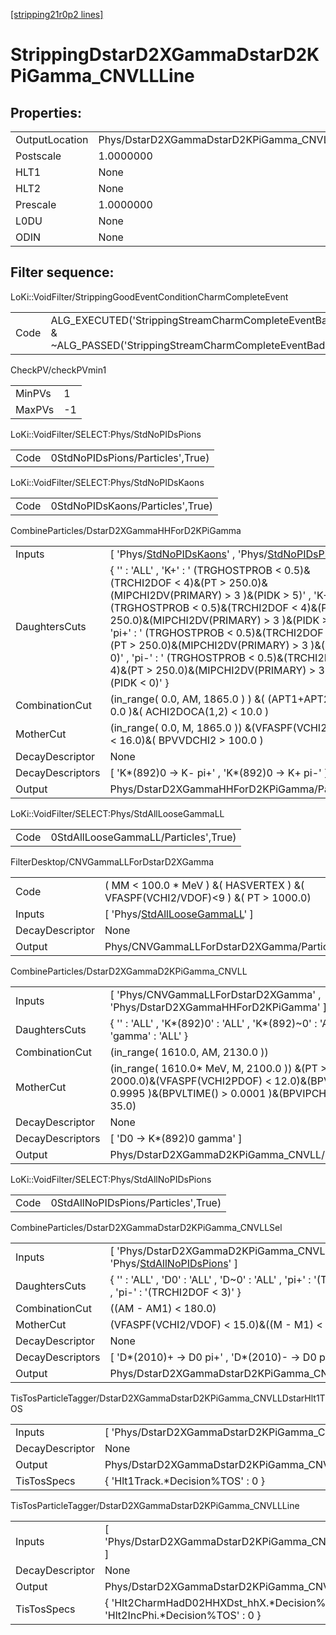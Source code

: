 [[stripping21r0p2 lines]](./stripping21r0p2-index)

# StrippingDstarD2XGammaDstarD2KPiGamma_CNVLLLine

## Properties:

|                |                                                       |
|----------------|-------------------------------------------------------|
| OutputLocation | Phys/DstarD2XGammaDstarD2KPiGamma_CNVLLLine/Particles |
| Postscale      | 1.0000000                                             |
| HLT1           | None                                                  |
| HLT2           | None                                                  |
| Prescale       | 1.0000000                                             |
| L0DU           | None                                                  |
| ODIN           | None                                                  |

## Filter sequence:

LoKi::VoidFilter/StrippingGoodEventConditionCharmCompleteEvent

|      |                                                                                                                      |
|------|----------------------------------------------------------------------------------------------------------------------|
| Code | ALG_EXECUTED('StrippingStreamCharmCompleteEventBadEvent') & ~ALG_PASSED('StrippingStreamCharmCompleteEventBadEvent') |

CheckPV/checkPVmin1

|        |     |
|--------|-----|
| MinPVs | 1   |
| MaxPVs | -1  |

LoKi::VoidFilter/SELECT:Phys/StdNoPIDsPions

|      |                                  |
|------|----------------------------------|
| Code | 0StdNoPIDsPions/Particles',True) |

LoKi::VoidFilter/SELECT:Phys/StdNoPIDsKaons

|      |                                  |
|------|----------------------------------|
| Code | 0StdNoPIDsKaons/Particles',True) |

CombineParticles/DstarD2XGammaHHForD2KPiGamma

|                  |                                                                                                                                                                                                                                                                                                                                                                                                                                              |
|------------------|----------------------------------------------------------------------------------------------------------------------------------------------------------------------------------------------------------------------------------------------------------------------------------------------------------------------------------------------------------------------------------------------------------------------------------------------|
| Inputs           | [ 'Phys/[StdNoPIDsKaons](./stripping21r0p2-commonparticles-stdnopidskaons)' , 'Phys/[StdNoPIDsPions](./stripping21r0p2-commonparticles-stdnopidspions)' ]                                                                                                                                                                                                                                                                                  |
| DaughtersCuts    | { '' : 'ALL' , 'K+' : ' (TRGHOSTPROB \< 0.5)&(TRCHI2DOF \< 4)&(PT \> 250.0)&(MIPCHI2DV(PRIMARY) \> 3 )&(PIDK \> 5)' , 'K-' : ' (TRGHOSTPROB \< 0.5)&(TRCHI2DOF \< 4)&(PT \> 250.0)&(MIPCHI2DV(PRIMARY) \> 3 )&(PIDK \> 5)' , 'pi+' : ' (TRGHOSTPROB \< 0.5)&(TRCHI2DOF \< 4)&(PT \> 250.0)&(MIPCHI2DV(PRIMARY) \> 3 )&(PIDK \< 0)' , 'pi-' : ' (TRGHOSTPROB \< 0.5)&(TRCHI2DOF \< 4)&(PT \> 250.0)&(MIPCHI2DV(PRIMARY) \> 3 )&(PIDK \< 0)' } |
| CombinationCut   | (in_range( 0.0, AM, 1865.0 ) ) &( (APT1+APT2) \> 0.0 )&( ACHI2DOCA(1,2) \< 10.0 )                                                                                                                                                                                                                                                                                                                                                            |
| MotherCut        | (in_range( 0.0, M, 1865.0 )) &(VFASPF(VCHI2PDOF) \< 16.0)&( BPVVDCHI2 \> 100.0 )                                                                                                                                                                                                                                                                                                                                                             |
| DecayDescriptor  | None                                                                                                                                                                                                                                                                                                                                                                                                                                         |
| DecayDescriptors | [ 'K\*(892)0 -\> K- pi+' , 'K\*(892)0 -\> K+ pi-' ]                                                                                                                                                                                                                                                                                                                                                                                        |
| Output           | Phys/DstarD2XGammaHHForD2KPiGamma/Particles                                                                                                                                                                                                                                                                                                                                                                                                  |

LoKi::VoidFilter/SELECT:Phys/StdAllLooseGammaLL

|      |                                      |
|------|--------------------------------------|
| Code | 0StdAllLooseGammaLL/Particles',True) |

FilterDesktop/CNVGammaLLForDstarD2XGamma

|                 |                                                                                         |
|-----------------|-----------------------------------------------------------------------------------------|
| Code            | ( MM \< 100.0 \* MeV ) &( HASVERTEX ) &( VFASPF(VCHI2/VDOF)\<9 ) &( PT \> 1000.0)       |
| Inputs          | [ 'Phys/[StdAllLooseGammaLL](./stripping21r0p2-commonparticles-stdallloosegammall)' ] |
| DecayDescriptor | None                                                                                    |
| Output          | Phys/CNVGammaLLForDstarD2XGamma/Particles                                               |

CombineParticles/DstarD2XGammaD2KPiGamma_CNVLL

|                  |                                                                                                                                                      |
|------------------|------------------------------------------------------------------------------------------------------------------------------------------------------|
| Inputs           | [ 'Phys/CNVGammaLLForDstarD2XGamma' , 'Phys/DstarD2XGammaHHForD2KPiGamma' ]                                                                        |
| DaughtersCuts    | { '' : 'ALL' , 'K\*(892)0' : 'ALL' , 'K\*(892)~0' : 'ALL' , 'gamma' : 'ALL' }                                                                        |
| CombinationCut   | (in_range( 1610.0, AM, 2130.0 ))                                                                                                                     |
| MotherCut        | (in_range( 1610.0\* MeV, M, 2100.0 )) &(PT \> 2000.0)&(VFASPF(VCHI2PDOF) \< 12.0)&(BPVDIRA \> 0.9995 )&(BPVLTIME() \> 0.0001 )&(BPVIPCHI2() \< 35.0) |
| DecayDescriptor  | None                                                                                                                                                 |
| DecayDescriptors | [ 'D0 -\> K\*(892)0 gamma' ]                                                                                                                       |
| Output           | Phys/DstarD2XGammaD2KPiGamma_CNVLL/Particles                                                                                                         |

LoKi::VoidFilter/SELECT:Phys/StdAllNoPIDsPions

|      |                                     |
|------|-------------------------------------|
| Code | 0StdAllNoPIDsPions/Particles',True) |

CombineParticles/DstarD2XGammaDstarD2KPiGamma_CNVLLSel

|                  |                                                                                                                              |
|------------------|------------------------------------------------------------------------------------------------------------------------------|
| Inputs           | [ 'Phys/DstarD2XGammaD2KPiGamma_CNVLL' , 'Phys/[StdAllNoPIDsPions](./stripping21r0p2-commonparticles-stdallnopidspions)' ] |
| DaughtersCuts    | { '' : 'ALL' , 'D0' : 'ALL' , 'D~0' : 'ALL' , 'pi+' : '(TRCHI2DOF \< 3)' , 'pi-' : '(TRCHI2DOF \< 3)' }                      |
| CombinationCut   | ((AM - AM1) \< 180.0)                                                                                                        |
| MotherCut        | (VFASPF(VCHI2/VDOF) \< 15.0)&((M - M1) \< 163.0)                                                                             |
| DecayDescriptor  | None                                                                                                                         |
| DecayDescriptors | [ 'D\*(2010)+ -\> D0 pi+' , 'D\*(2010)- -\> D0 pi-' ]                                                                      |
| Output           | Phys/DstarD2XGammaDstarD2KPiGamma_CNVLLSel/Particles                                                                         |

TisTosParticleTagger/DstarD2XGammaDstarD2KPiGamma_CNVLLDstarHlt1TOS

|                 |                                                               |
|-----------------|---------------------------------------------------------------|
| Inputs          | [ 'Phys/DstarD2XGammaDstarD2KPiGamma_CNVLLSel' ]            |
| DecayDescriptor | None                                                          |
| Output          | Phys/DstarD2XGammaDstarD2KPiGamma_CNVLLDstarHlt1TOS/Particles |
| TisTosSpecs     | { 'Hlt1Track.\*Decision%TOS' : 0 }                            |

TisTosParticleTagger/DstarD2XGammaDstarD2KPiGamma_CNVLLLine

|                 |                                                                                      |
|-----------------|--------------------------------------------------------------------------------------|
| Inputs          | [ 'Phys/DstarD2XGammaDstarD2KPiGamma_CNVLLDstarHlt1TOS' ]                          |
| DecayDescriptor | None                                                                                 |
| Output          | Phys/DstarD2XGammaDstarD2KPiGamma_CNVLLLine/Particles                                |
| TisTosSpecs     | { 'Hlt2CharmHadD02HHXDst_hhX.\*Decision%TOS' : 0 , 'Hlt2IncPhi.\*Decision%TOS' : 0 } |
